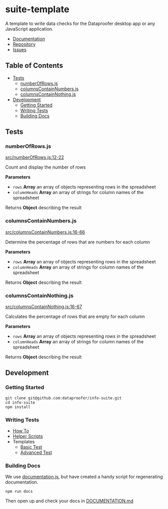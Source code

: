 # suite-template
A template to write data checks for the Dataproofer desktop app or any JavaScript application.

* [Documentation](https://github.com/dataproofer/info-suite/blob/master/README.md)
* [Repository](https://github.com/dataproofer/info-suite/)
* [Issues](https://github.com/dataproofer/info-suite/issues)

## Table of Contents

* [Tests](https://github.com/dataproofer/info-suite#tests)
  * [numberOfRows.js](https://github.com/dataproofer/info-suite#numberofrowsjs)
  * [columnsContainNumbers.js](https://github.com/dataproofer/info-suite#columnscontainnumbersjs)
  * [columnsContainNothing.js](https://github.com/dataproofer/info-suite#columnscontainnothingjs)
* [Development](https://github.com/dataproofer/info-suite#development)
  * [Getting Started](https://github.com/dataproofer/info-suite#getting-started)
  * [Writing Tests](https://github.com/dataproofer/stats-suite#writing-tests)
  * [Building Docs](https://github.com/dataproofer/info-suite#building-docs)

## Tests

### numberOfRows.js

[src/numberOfRows.js:12-22](https://github.com/dataproofer/info-suite/blob/e302a25d3f139124e69ad779c22195ec977861c4/src/numberOfRows.js#L12-L22 "Source code on GitHub")

Count and display the number of rows

**Parameters**

-   `rows` **Array** an array of objects representing rows in the spreadsheet
-   `columnHeads` **Array** an array of strings for column names of the spreadsheet

Returns **Object** describing the result

### columnsContainNumbers.js

[src/columnsContainNumbers.js:16-66](https://github.com/dataproofer/info-suite/blob/e302a25d3f139124e69ad779c22195ec977861c4/src/columnsContainNumbers.js#L16-L66 "Source code on GitHub")

Determine the percentage of rows that are numbers for each column

**Parameters**

-   `rows` **Array** an array of objects representing rows in the spreadsheet
-   `columnHeads` **Array** an array of strings for column names of the spreadsheet

Returns **Object** describing the result

### columnsContainNothing.js

[src/columnsContainNothing.js:16-67](https://github.com/dataproofer/info-suite/blob/e302a25d3f139124e69ad779c22195ec977861c4/src/columnsContainNothing.js#L16-L67 "Source code on GitHub")

Calculates the percentage of rows that are empty for each column

**Parameters**

-   `rows` **Array** an array of objects representing rows in the spreadsheet
-   `columnHeads` **Array** an array of strings for column names of the spreadsheet

Returns **Object** describing the result

## Development

### Getting Started

```
git clone git@github.com:dataproofer/info-suite.git
cd info-suite
npm install
```

### Writing Tests

* [How To](https://github.com/dataproofer/Dataproofer#creating-a-new-test)
* [Helper Scripts](https://github.com/dataproofer/dataproofertest-js/blob/master/DOCUMENTATION.md#util)
* Templates
  * [Basic Test](https://github.com/dataproofer/suite-template/blob/master/src/myTest.js)
  * [Advanced Test](https://github.com/dataproofer/suite-template/blob/master/src/myAdvancedTest.js)

### Building Docs

We use [documentation.js](https://github.com/documentationjs/documentation), but have created a handy script for regenerating documentation.

```
npm run docs
```

Then open up and check your docs in [DOCUMENTATION.md](https://github.com/dataproofer/info-suite/blob/master/DOCUMENTATION.md)
